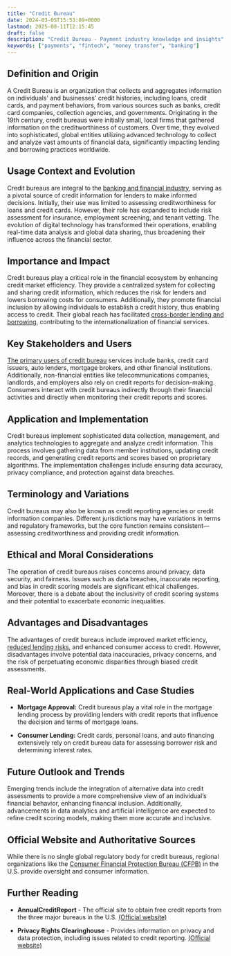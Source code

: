 ```yaml
---
title: "Credit Bureau"
date: 2024-03-05T15:53:09+0000
lastmod: 2025-08-11T12:15:45
draft: false
description: "Credit Bureau - Payment industry knowledge and insights"
keywords: ["payments", "fintech", "money transfer", "banking"]
---
```


## **Definition and Origin**

A Credit Bureau is an organization that collects and aggregates information on individuals' and businesses' credit histories, including loans, credit cards, and payment behaviors, from various sources such as banks, credit card companies, collection agencies, and governments. Originating in the 19th century, credit bureaus were initially small, local firms that gathered information on the creditworthiness of customers. Over time, they evolved into sophisticated, global entities utilizing advanced technology to collect and analyze vast amounts of financial data, significantly impacting lending and borrowing practices worldwide.

## **Usage Context and Evolution**

Credit bureaus are integral to the [banking and financial industry](https://faisalkhan.com/solutions/licensing/money-services-business-msb/), serving as a pivotal source of credit information for lenders to make informed decisions. Initially, their use was limited to assessing creditworthiness for loans and credit cards. However, their role has expanded to include risk assessment for insurance, employment screening, and tenant vetting. The evolution of digital technology has transformed their operations, enabling real-time data analysis and global data sharing, thus broadening their influence across the financial sector.

## **Importance and Impact**

Credit bureaus play a critical role in the financial ecosystem by enhancing credit market efficiency. They provide a centralized system for collecting and sharing credit information, which reduces the risk for lenders and lowers borrowing costs for consumers. Additionally, they promote financial inclusion by allowing individuals to establish a credit history, thus enabling access to credit. Their global reach has facilitated [cross-border lending and borrowing](https://faisalkhanllc.xyz/resources/payments-wiki/c/credit/), contributing to the internationalization of financial services.

## **Key Stakeholders and Users**

[The primary users of credit bureau](https://faisalkhanllc.xyz/resources/payments-wiki/c/consumer-financial-protection-bureau-cfpb/) services include banks, credit card issuers, auto lenders, mortgage brokers, and other financial institutions. Additionally, non-financial entities like telecommunications companies, landlords, and employers also rely on credit reports for decision-making. Consumers interact with credit bureaus indirectly through their financial activities and directly when monitoring their credit reports and scores.

## **Application and Implementation**

Credit bureaus implement sophisticated data collection, management, and analytics technologies to aggregate and analyze credit information. This process involves gathering data from member institutions, updating credit records, and generating credit reports and scores based on proprietary algorithms. The implementation challenges include ensuring data accuracy, privacy compliance, and protection against data breaches.

## **Terminology and Variations**

Credit bureaus may also be known as credit reporting agencies or credit information companies. Different jurisdictions may have variations in terms and regulatory frameworks, but the core function remains consistent—assessing creditworthiness and providing credit information.

## **Ethical and Moral Considerations**

The operation of credit bureaus raises concerns around privacy, data security, and fairness. Issues such as data breaches, inaccurate reporting, and bias in credit scoring models are significant ethical challenges. Moreover, there is a debate about the inclusivity of credit scoring systems and their potential to exacerbate economic inequalities.

## **Advantages and Disadvantages**

The advantages of credit bureaus include improved market efficiency, [reduced lending risks](https://faisalkhanllc.xyz/resources/payments-wiki/r/risk-reduction/), and enhanced consumer access to credit. However, disadvantages involve potential data inaccuracies, privacy concerns, and the risk of perpetuating economic disparities through biased credit assessments.

## **Real-World Applications and Case Studies**

- **Mortgage Approval:** Credit bureaus play a vital role in the mortgage lending process by providing lenders with credit reports that influence the decision and terms of mortgage loans.

- **Consumer Lending:** Credit cards, personal loans, and auto financing extensively rely on credit bureau data for assessing borrower risk and determining interest rates.

## **Future Outlook and Trends**

Emerging trends include the integration of alternative data into credit assessments to provide a more comprehensive view of an individual’s financial behavior, enhancing financial inclusion. Additionally, advancements in data analytics and artificial intelligence are expected to refine credit scoring models, making them more accurate and inclusive.

## **Official Website and Authoritative Sources**

While there is no single global regulatory body for credit bureaus, regional organizations like the [Consumer Financial Protection Bureau (CFPB)](https://www.consumerfinance.gov/) in the U.S. provide oversight and consumer information.

## **Further Reading**

- **AnnualCreditReport** - The official site to obtain free credit reports from the three major bureaus in the U.S. [(Official website)](https://www.annualcreditreport.com/index.action)

- **Privacy Rights Clearinghouse** - Provides information on privacy and data protection, including issues related to credit reporting. [(Official website)](https://privacyrights.org/)